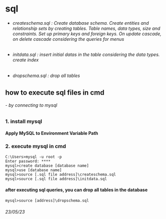 # sql

- ###### createschema.sql : Create database schema. Create entities and relationship sets by creating tables. Table names, data types, size and constraints. Set up primary keys and foreign keys. On update cascade, on delete cascade considering the queries for menus
- ###### initdata.sql : insert initial datas in the table considering the data types. create index
- ###### dropschema.sql : drop all tables


## how to execute sql files in cmd

###### - by connecting to mysql

### 1. install mysql
#### Apply MySQL to Environment Variable Path

### 2. execute mysql in cmd

    C:\Users>mysql -u root -p
    Enter password: ****
    mysql>create database [database name]
    mysql>use [database name]
    mysql>source [.sql file address]\createschema.sql
    mysql>source [.sql file address]\initdata.sql

####     after executing sql queries, you can drop all tables in the database

    mysql>source [address]\dropschema.sql


###### 23/05/23
